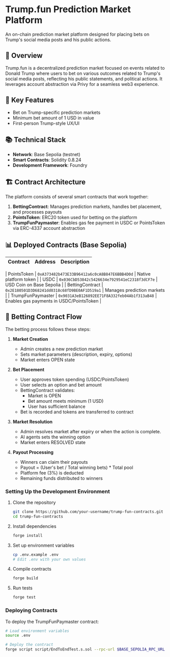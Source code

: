 # Trump.fun Prediction Market Platform

An on-chain prediction market platform designed for placing bets on Trump's social media posts and his public actions.

## 📝 Overview

Trump.fun is a decentralized prediction market focused on events related to Donald Trump where users to bet on various outcomes related to Trump's social media posts, reflecting his public statements, and political actions. It leverages account abstraction via Privy for a seamless web3 experience.

## 🔑 Key Features

- Bet on Trump-specific prediction markets
- Minimum bet amount of 1 USD in value
- First-person Trump-style UX/UI

## 📚 Technical Stack

- **Network**: Base Sepolia (testnet) 
- **Smart Contracts**: Solidity 0.8.24
- **Development Framework**: Foundry

## 🏗️ Contract Architecture

The platform consists of several smart contracts that work together:

1. **BettingContract**: Manages prediction markets, handles bet placement, and processes payouts
2. **PointsToken**: ERC20 token used for betting on the platform
3. **TrumpFunPaymaster**: Enables gas fee payment in USDC or PointsToken via ERC-4337 account abstraction

## 📊 Deployed Contracts (Base Sepolia)

| Contract | Address | Description |
|----------|---------|-------------|

| PointsToken | `0xA373482b473E33B96412a6c0cA8B847E6BBB4D0d` | Native platform token |
| USDC | `0x036CbD53842c5426634e7929541eC2318f3dCF7e` | USD Coin on Base Sepolia |
| BettingContract | `0x2E180501D3D68241dd0318c68fD9BE0AF1D519a1` | Manages prediction markets |
| TrumpFunPaymaster | `0x9031A3eB126892EE71F8A332feb04Ab1f313aB48` | Enables gas payments in USDC/PointsToken |


## 🎲 Betting Contract Flow

The betting process follows these steps:

1. **Market Creation**
   - Admin creates a new prediction market
   - Sets market parameters (description, expiry, options)
   - Market enters OPEN state

2. **Bet Placement**
   - User approves token spending (USDC/PointsToken)
   - User selects an option and bet amount
   - BettingContract validates:
     - Market is OPEN
     - Bet amount meets minimum (1 USD)
     - User has sufficient balance
   - Bet is recorded and tokens are transferred to contract

3. **Market Resolution**
   - Admin resolves market after expiry or when the action is complete.
   - AI agents sets the winning option
   - Market enters RESOLVED state

4. **Payout Processing**
   - Winners can claim their payouts
   - Payout = (User's bet / Total winning bets) * Total pool
   - Platform fee (3%) is deducted
   - Remaining funds distributed to winners


### Setting Up the Development Environment

1. Clone the repository
   ```bash
   git clone https://github.com/your-username/trump-fun-contracts.git
   cd trump-fun-contracts
   ```

2. Install dependencies
   ```bash
   forge install
   ```

3. Set up environment variables
   ```bash
   cp .env.example .env
   # Edit .env with your own values
   ```

4. Compile contracts
   ```bash
   forge build
   ```

5. Run tests
   ```bash
   forge test
   ```

### Deploying Contracts

To deploy the TrumpFunPaymaster contract:

```bash
# Load environment variables
source .env

# Deploy the contract
forge script script/EndToEndTest.s.sol --rpc-url $BASE_SEPOLIA_RPC_URL --private-key $PRIVATE_KEY --broadcast --verify --fork-url $BASE_SEPOLIA_RPC_URL
```

